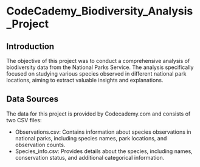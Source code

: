 # CodeCademy_Biodiversity_Analysis_Project

  <h2>Introduction</h2>
  <p>The objective of this project was to conduct a comprehensive analysis of biodiversity data from the National Parks Service. The analysis specifically focused on studying various species observed in different national park locations, aiming to extract valuable insights and explanations.</p>

  <h2>Data Sources</h2>
  <p>The data for this project is provided by Codecademy.com and consists of two CSV files:</p>
  <ul>
    <li>Observations.csv: Contains information about species observations in national parks, including species names, park locations, and observation counts.</li>
    <li>Species_info.csv: Provides details about the species, including names, conservation status, and additional categorical information.</li>
  </ul>
 
